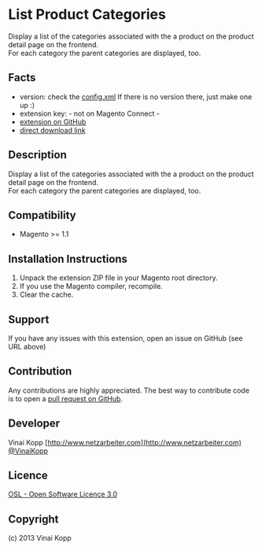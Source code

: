 List Product Categories
=======================
Display a list of the categories associated with the a product on the product detail page on the frontend.  
For each category the parent categories are displayed, too.


Facts
-----
- version: check the [config.xml](https://github.com/Vinai/VinaiKopp_ProductCategories/blob/master/app/code/community/VinaiKopp/ProductCategories/etc/config.xml)
  If there is no version there, just make one up :)
- extension key: - not on Magento Connect -
- [extension on GitHub](https://github.com/Vinai/VinaiKopp_ProductCategories)
- [direct download link](https://github.com/Vinai/VinaiKopp_ProductCategories/zipball/master)

Description
-----------
Display a list of the categories associated with the a product on the product detail page on the frontend.  
For each category the parent categories are displayed, too.

Compatibility
-------------
- Magento >= 1.1

Installation Instructions
-------------------------
1. Unpack the extension ZIP file in your Magento root directory.
2. If you use the Magento compiler, recompile.
3. Clear the cache.

Support
-------
If you have any issues with this extension, open an issue on GitHub (see URL above)

Contribution
------------
Any contributions are highly appreciated. The best way to contribute code is to open a
[pull request on GitHub](https://help.github.com/articles/using-pull-requests).

Developer
---------
Vinai Kopp
[http://www.netzarbeiter.com](http://www.netzarbeiter.com)
[@VinaiKopp](https://twitter.com/VinaiKopp)

Licence
-------
[OSL - Open Software Licence 3.0](http://opensource.org/licenses/osl-3.0.php)

Copyright
---------
(c) 2013 Vinai Kopp